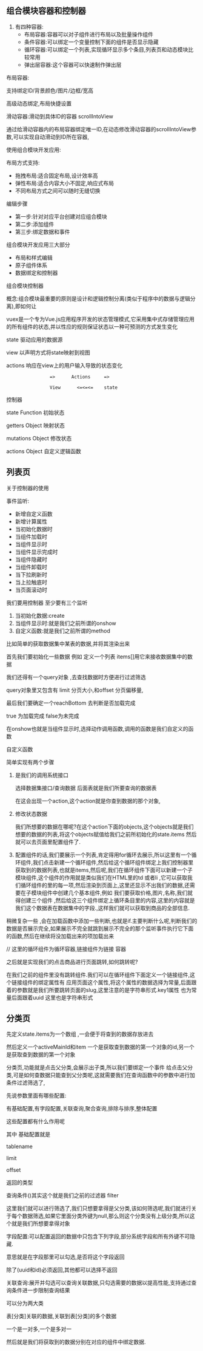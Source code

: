 ## 组合模块容器和控制器

1. 有四种容器:
   * 布局容器:容器可以对子组件进行布局以及批量操作组件
   * 条件容器:可以绑定一个变量控制下面的组件是否显示隐藏
   * 循环容器:可以绑定一个列表,实现循环显示多个条目,列表页和动态模块比较常用
   * 弹出层容器:这个容器可以快速制作弹出层

 布局容器:

支持绑定ID/背景颜色/图片/边框/宽高

高级动态绑定,布局快捷设置

滑动容器:滑动到具体ID的容器 scrollIntoView

通过给滑动容器内的布局容器绑定唯一ID,在动态修改滑动容器的scrollIntoView参数,可以实现自动滑动到ID所在容器,

使用组合模块开发应用:

布局方式支持:

* 拖拽布局:适合固定布局,设计效率高
* 弹性布局:适合内容大小不固定,响应式布局
* 不同布局方式之间可以随时无缝切换

编辑步骤

* 第一步:针对对应平台创建对应组合模块
* 第二步:添加组件
* 第三步:绑定数据和事件

组合模块开发应用三大部分

* 布局和样式编辑
* 原子组件体系
* 数据绑定和控制器

组合模块控制器

概念:组合模块最重要的原则是设计和逻辑控制分离(类似于程序中的数据与逻辑分离),即如何让



vuex是一个专为Vue.js应用程序开发的状态管理模式,它采用集中式存储管理应用的所有组件的状态,并以性应的规则保证状态以一种可预测的方式发生变化

state 驱动应用的数据源

view  以声明方式将state映射到视图

 actions 响应在view上的用户输入导致的状态变化

```
				=>		Actions     =>
						
				View      <=<=<=    state
```

控制器 

state Function 初始状态

getters Object  映射状态

mutations Object 修改状态

actions  Object  自定义逻辑函数

## 列表页



关于控制器的使用

事件监听:

* 新增自定义函数
* 新增计算属性
* 当初始化数据时
* 当组件加载时
* 当组件显示时
* 当组件显示完成时
* 当组件隐藏时
* 当组件卸载时
* 当下拉刷新时
* 当上拉触底时
* 当页面滚动时

我们要用控制器 至少要有三个监听

1. 当初始化数据:create
2. 当组件显示时:就是我们之前所谓的onshow
3. 自定义函数:就是我们之前所谓的method

比如简单的获取数据集中某表的数据,并将其渲染出来

首先我们要初始化一些数据 例如 定义一个列表 items[]用它来接收数据集中的数据

我们还得有一个query对象 ,去查找数据时方便进行过滤筛选

query对象里又包含有 limit 分页大小,和offset 分页偏移量,

最后我们要确定一个reachBottom 去判断是否加载完成

true 为加载完成 false为未完成



在onshow也就是当组件显示时,选择动作调用函数,调用的函数是我们自定义的函数



自定义函数 

简单实现有两个步骤

1. 是我们的调用系统接口

   选择数据集接口/查询数据   后面表就是我们所要查询的数据表

   在这会出现一个action,这个action就是你查到数据的那个对象,

2. 修改状态数据

   我们所想要的数据在哪呢?在这个action下面的objects,这个objects就是我们想要的数据的列表,将这个objects赋值给我们之前所初始化的state.items 然后就可以去页面里配置组件了.

3. 配置组件的话,我们要展示一个列表,肯定得用for循环去展示,所以这里有一个循环组件,我们点击新建一个循环组件,然后给这个循环组件绑定上我们控制器里获取到的数据列表,也就是items,然后呢,我们在循环组件下面可以新建一个子模块组件,这个组件的作用就是类似我们在HTML里的td 或者li ,它可以获取我们循环组件的里的每一项,然后渲染到页面上,这里还显示不出我们的数据,还需要在子模块组件中创建几个基本组件,例如 我们要获取价格,图片,名称,我们就得创建三个组件 ,然后给这三个组件绑定上循环条目里的内容,这里的内容就是我们这个数据表在数据集中的字段.,这样我们就可以获取到商品的全部信息.

稍微复杂一些 ,会在加载函数中添加一些判断,也就是if.主要判断什么呢,判断我们的数据是否展示完全,如果展示不完全就跳到展示不完全的那个监听事件执行它下面的函数,然后在继续将没加载出来的项加载出来

// 这里的循环组件为循环容器,链接组件为链接 容器

之后就是实现我们的点击商品进行页面跳转,如何跳转呢?

在我们之前的组件里没有跳转组件.我们可以在循环组件下面定义一个链接组件,这个链接组件的绑定属性有 应用页面这个属性,将这个属性的数据选择为常量,后面跟着的参数就是我们所要跳转页面的slug,这里注意的是字符串形式.key1属性 也为常量后面跟着uuid 这里也是字符串形式





## 分类页

先定义state.items为一个数组 ,一会便于将查到的数据存放进去

然后定义一个activeMainId和item 一个是获取查到数据的第一个对象的id,另一个是获取查到数据的第一个对象

分类页,功能就是点击父分类,会展示出子类,所以我们要绑定一个事件 给点击父分类,可是如何查数据只能查到父分类呢,这就需要我们在查询函数中的参数中进行加条件过滤筛选了,

先说参数里面有哪些配置:

有基础配置,有字段配置,关联查询,聚合查询,排除与排序,整体配置

这些配置都有什么作用呢

其中 基础配置就是 

tablename   

limit

offset

返回的类型

查询条件()其实这个就是我们之前的过滤器 filter

这里我们就可以进行筛选了,我们只想要拿得是父分类,该如何筛选呢,我们就进行关于每个数据筛选,如果它里面分类外键为null,那么则这个分类没有上级分类,所以这个就是我们所想要拿得对象

字段配置:可以配置返回的数据中只包含下列字段,部分系统字段和所有外键不可隐藏.

意思就是在字段那里可以勾选,是否将这个字段返回

除了(uuid和id)必须返回,其他都可以选择不返回

关联查询:展开并勾选可以查询关联数据,只勾选需要的数据以提高性能,支持通过查询条件进一步限制查询结果

可以分为两大类

表[分类]关联的数据,关联到表[分类]的多个数据

一个是一对多,一个是多对一

然后就是我们将获取到的数据分别在对应的组件中绑定数据.

